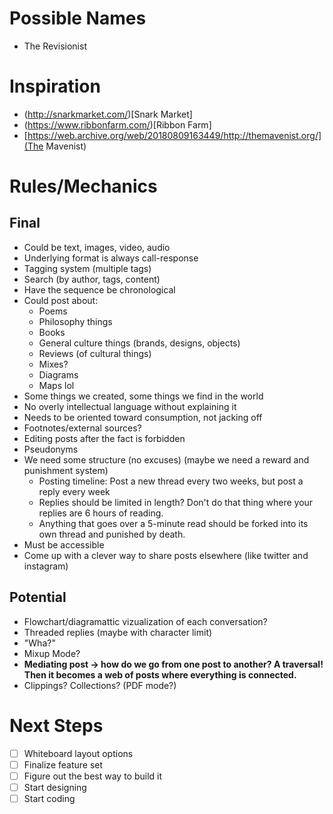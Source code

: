 # Possible Names
- The Revisionist

# Inspiration
- (http://snarkmarket.com/)[Snark Market]
- (https://www.ribbonfarm.com/)[Ribbon Farm]
- [https://web.archive.org/web/20180809163449/http://themavenist.org/](The Mavenist)

# Rules/Mechanics
## Final
- Could be text, images, video, audio
- Underlying format is always call-response
- Tagging system (multiple tags)
- Search (by author, tags, content)
- Have the sequence be chronological
- Could post about:
  - Poems
  - Philosophy things
  - Books
  - General culture things (brands, designs, objects)
  - Reviews (of cultural things)
  - Mixes?
  - Diagrams
  - Maps lol
- Some things we created, some things we find in the world
- No overly intellectual language without explaining it
- Needs to be oriented toward consumption, not jacking off
- Footnotes/external sources?
- Editing posts after the fact is forbidden
- Pseudonyms
- We need some structure (no excuses) (maybe we need a reward and punishment system)
  - Posting timeline: Post a new thread every two weeks, but post a reply every week
  - Replies should be limited in length? Don't do that thing where your replies are 6 hours of reading.
  - Anything that goes over a 5-minute read should be forked into its own thread and punished by death.
- Must be accessible
- Come up with a clever way to share posts elsewhere (like twitter and instagram)

## Potential
- Flowchart/diagramattic vizualization of each conversation?
- Threaded replies (maybe with character limit)
- "Wha?"
- Mixup Mode?
- **Mediating post -> how do we go from one post to another? A traversal! Then it becomes a web of posts where everything is connected.**
- Clippings? Collections? (PDF mode?)

# Next Steps
- [ ] Whiteboard layout options
- [ ] Finalize feature set
- [ ] Figure out the best way to build it
- [ ] Start designing
- [ ] Start coding
